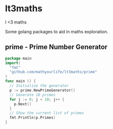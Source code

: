 # lt3maths

I <3 maths

Some golang packages to aid in maths exploration.

## prime - Prime Number Generator

```go
package main
import(
  "fmt"
  "github.com/mathyourlife/lt3maths/prime"
)
func main () {
  // Initialize the generator
  p := prime.NewPrimeGenerator()
  // Generate 10 primes
  for j := 0; j < 10; j++ {
    p.Next()
  }
  // Show the current list of primes
  fmt.Println(p.Primes)
}
```
